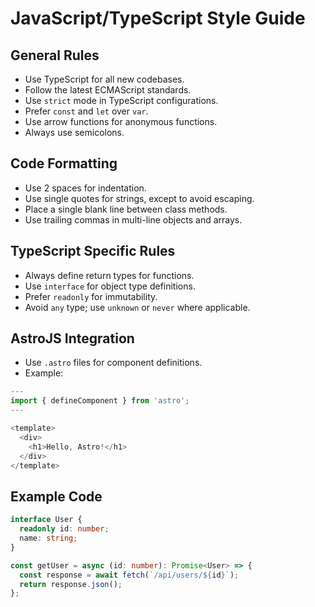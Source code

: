 # JavaScript/TypeScript Style Guide

## General Rules

- Use TypeScript for all new codebases.
- Follow the latest ECMAScript standards.
- Use `strict` mode in TypeScript configurations.
- Prefer `const` and `let` over `var`.
- Use arrow functions for anonymous functions.
- Always use semicolons.

## Code Formatting

- Use 2 spaces for indentation.
- Use single quotes for strings, except to avoid escaping.
- Place a single blank line between class methods.
- Use trailing commas in multi-line objects and arrays.

## TypeScript Specific Rules

- Always define return types for functions.
- Use `interface` for object type definitions.
- Prefer `readonly` for immutability.
- Avoid `any` type; use `unknown` or `never` where applicable.

## AstroJS Integration

- Use `.astro` files for component definitions.
- Example:

```typescript
---
import { defineComponent } from 'astro';
---

<template>
  <div>
    <h1>Hello, Astro!</h1>
  </div>
</template>
```

## Example Code

```typescript
interface User {
  readonly id: number;
  name: string;
}

const getUser = async (id: number): Promise<User> => {
  const response = await fetch(`/api/users/${id}`);
  return response.json();
};
```
